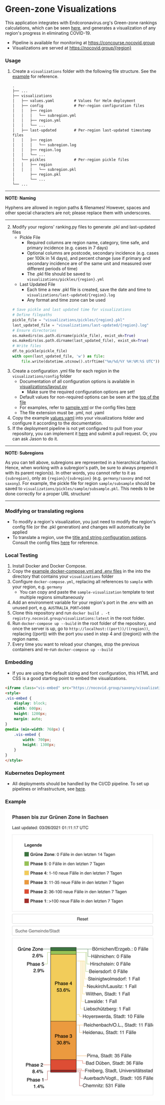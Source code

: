 # Green-zone Visualizations
This application integrates with Endcoronavirus.org's Green-zone rankings calculations, which can be seen [here](https://github.com/vbrunsch/rankings), and generates a visualization of any region's progress in eliminating COVID-19.
* Pipeline is available for monitoring at https://concourse.nocovid.group
* Visualizations are served at https://nocovid.group/{region}
### Usage
1. Create a `visualizations` folder with the following file structure. 
   See the [example](https://github.com/aochen-jli/visualizations/tree/main/examples/) for reference.
   ```
   .
   ├── ...
   ├── visualizations
   │   ├── values.yaml         # Values for Helm deployment
   │   ├── config              # Per-region configuration files
   │   │   ├── region
   │   │   │   └── subregion.yml
   │   │   ├── region.yml
   │   │   └── ...
   │   ├── last-updated        # Per-region last-updated timestamp files
   │   │   ├── region
   │   │   │   └── subregion.log
   │   │   ├── region.log
   │   │   └── ...
   │   └── pickles             # Per-region pickle files
   │   │   ├── region
   │   │   │   └── subregion.pkl
   │       ├── region.pkl
   │       └── ...
   └── ...
   ```
---
**NOTE: Naming**

Hyphens are allowed in region paths & filenames! However, spaces and other special characters are not; please replace them 
with underscores.

---
2. Modify your regions' ranking.py files to generate .pkl and last-updated files
    * Pickle File
      * Required columns are region name, category, time safe, and primary incidence (e.g. cases in 7 days)
      * Optional columns are postcode, secondary incidence (e.g. cases per 100k in 14 days), and percent 
        change (use if primary and secondary incidence are of the same unit and measured over different periods of time)
      * The .pkl file should be saved to `visualizations/pickles/{region}.yml`
    * Last Updated File
       * Each time a new .pkl file is created, save the date and time to `visualizations/last-updated/{region}.log`
       * Any format and time zone can be used
    ```python
    # Save pickle and last updated time for visualizations
    # Define filepaths
    pickle_file = "visualizations/pickles/{region}.pkl"
    last_updated_file = "visualizations/last-updated/{region}.log"
    # Ensure directories
    os.makedirs(os.path.dirname(pickle_file), exist_ok=True)
    os.makedirs(os.path.dirname(last_updated_file), exist_ok=True)
    # Write files
    df.to_pickle(pickle_file)
    with open(last_updated_file, 'w') as file:
        file.write(datetime.utcnow().strftime("%m/%d/%Y %H:%M:%S UTC"))
    ```
3. Create a configuration .yml file for each region in the `visualizations/config` folder
   * Documentation of all configuration options is available in [visualizations/layout.py](https://github.com/aochen-jli/visualizations/blob/main/layout.py#L55)
      * Make sure the required configuration options are set!
   * Default values for non-required options can be seen at the [top of the file](https://github.com/aochen-jli/visualizations/blob/main/layout.py#L15)
   * For examples, refer to [sample.yml](https://github.com/aochen-jli/visualizations/blob/main/examples/visualizations/config/sample.yml) or 
     the config files [here](https://github.com/vbrunsch/rankings/tree/main/visualizations/config)
   * The file extension must be .yml, not .yaml
4. Copy the example [values.yaml](https://github.com/aochen-jli/visualizations/blob/main/examples/visualizations/values.yaml) into 
   your visualizations folder and configure it according to the documentation.
5. If the deployment pipeline is not yet configured to pull from your repository, you can implement it [here](https://github.com/aochen-jli/visualizations-cicd/tree/main/pipelines) and submit a pull request. Or, you can ask Jason to do it.
---
**NOTE: Subregions**

As you can tell above, subregions are represented in a hierarchical fashion. Hence, when working with a
subregion's path, be sure to always prepend it with its parent region(s). In other words, you cannot refer to it 
as `{subregion}`, only as `{region}/{subregion}` (e.g. `germany/saxony` and not `saxony`). For example, the pickle file 
for region `sample/subsample` should be saved to `visualizations/pickles/sample/subsample.pkl`. This needs to 
be done correctly for a proper URL structure! 

---
### Modifying or translating regions
* To modify a region's visualization, you just need to modify the region's config file (or the .pkl generation) and changes will automatically be applied
* To translate a region, use the [title and string configuration options](https://github.com/aochen-jli/visualizations/blob/main/layout.py#L108). 
  Consult the config files [here](https://github.com/vbrunsch/rankings/tree/main/visualizations/config) for reference.
### Local Testing
1. Install Docker and Docker Compose.
2. Copy the [example docker-compose.yml and .env files](https://github.com/aochen-jli/visualizations/tree/main/examples/) in the into the directory that contains your `visualizations` folder
3. Configure `docker-compose.yml`, replacing all references to `sample` with your region, e.g. `germany`
   * You can copy and paste the `sample-visualization` template to test multiple regions simultaneously
4. Add an environment variable for your region's port in the .env with an unused port, e.g. `AUSTRALIA_PORT=5008`
5. Clone this repository and run `docker build . -t registry.nocovid.group/visualizations:latest` in the root folder.
6. Run `docker-compose up --build` in the root folder of the repository, and once the server is up, 
   go to `http://localhost:((port))/((region))`, replacing ((port)) with the port you used in step 4 and ((region)) with the region name.
7. Every time you want to reload your changes, stop the previous containers and re-run `docker-compose up --build`
### Embedding
* If you are using the default sizing and font configuration, this HTML and CSS is a good starting point to embed the visualizations.
```html
<iframe class="vis-embed" src="https://nocovid.group/saxony/visualizations"></iframe>
<style>
.vis-embed {
    display: block;
    width: 600px;
    height: 1200px;
    margin: auto;
}
@media (min-width: 768px) { 
    .vis-embed {
        width: 700px;
        height: 1300px;
    }
}
</style>
```
### Kubernetes Deployment
* All deployments should be handled by the CI/CD pipeline. To set up pipelines or infrastructure, see [here](https://github.com/aochen-jli/rankings-cicd).
### Example
![visualization example](https://raw.githubusercontent.com/aochen-jli/visualizations/main/examples/visualization_img.png)
